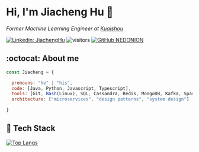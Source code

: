 <h1> Hi, I'm Jiacheng Hu 👋 </h1>

<p><em>Former Machine Learning Engineer at <a href="https://www.kuaishou.com/">Kuaishou</a>
</em></p>

[![Linkedin: JiachengHu](https://img.shields.io/badge/-JiachengHu-blue?style=flat-square&logo=Linkedin&logoColor=white&link=https://www.linkedin.com/in/jiacheng-hu-456553198/)](https://www.linkedin.com/in/jiacheng-hu-456553198/) ![visitors](https://visitor-badge.laobi.icu/badge?page_id=NEDONION.NEDONION)
[![GitHub NEDONION](https://img.shields.io/github/followers/NEDONION?label=follow&style=social)](https://github.com/NEDONION)

## :octocat: About me
```javascript
const Jiacheng = {

  pronouns: "he" | "his",
  code: [Java, Python, Javascript, Typescript],
  tools: [Git, Bash(Linux), SQL, Cassandra, Redis, MongoDB, Kafka, Spark, Hadoop, Docker, JUnit, AWS],
  architecture: ["microservices", "design patterns", "system design"]

}
```


## 🔧 Tech Stack

[![Top Langs](https://github-readme-stats.vercel.app/api/top-langs/?username=NEDONION&layout=compact)](https://github.com/anuraghazra/github-readme-stats)
